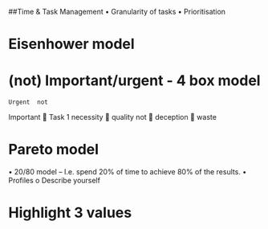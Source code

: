 ##Time & Task Management
•	Granularity of tasks
•	Prioritisation
#	Eisenhower model
#	(not) Important/urgent - 4 box model
	Urgent	not
Important		Task 1 necessity		quality
not		deception		waste
#	Pareto model
•	20/80 model – I.e. spend 20% of time to achieve 80% of the results.
•	Profiles
o	Describe yourself
#	Highlight 3 values
